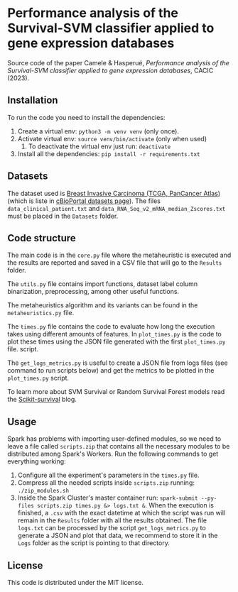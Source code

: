 # Performance analysis of the Survival-SVM classifier applied to gene expression databases

Source code of the paper Camele & Hasperué, _Performance analysis of the Survival-SVM classifier applied to gene expression databases_, CACIC (2023).


## Installation

To run the code you need to install the dependencies:

1. Create a virtual env: `python3 -m venv venv` (only once).
2. Activate virtual env: `source venv/bin/activate` (only when used)
    1. To deactivate the virtual env just run: `deactivate`
3. Install all the dependencies: `pip install -r requirements.txt`


## Datasets

The dataset used is [Breast Invasive Carcinoma (TCGA, PanCancer Atlas)][survival-dataset] (which is liste in [cBioPortal datasets page][cbioportal-datasets]). The files `data_clinical_patient.txt` and `data_RNA_Seq_v2_mRNA_median_Zscores.txt` must be placed in the `Datasets` folder.


## Code structure

The main code is in the `core.py` file where the metaheuristic is executed and the results are reported and saved in a CSV file that will go to the `Results` folder.

The `utils.py` file contains import functions, dataset label column binarization, preprocessing, among other useful functions.

The metaheuristics algorithm and its variants can be found in the `metaheuristics.py` file.

The `times.py` file contains the code to evaluate how long the execution takes using different amounts of features. In `plot_times.py` is the code to plot these times using the JSON file generated with the first `plot_times.py` file. script.

The `get_logs_metrics.py` is useful to create a JSON file from logs files (see command to run scripts below) and get the metrics to be plotted in the `plot_times.py` script.

To learn more about SVM Survival or Random Survival Forest models read the [Scikit-survival][scikit-survival-blog] blog.


## Usage

Spark has problems with importing user-defined modules, so we need to leave a file called `scripts.zip` that contains all the necessary modules to be distributed among Spark's Workers. Run the following commands to get everything working:

1. Configure all the experiment's parameters in the `times.py` file.
2. Compress all the needed scripts inside `scripts.zip` running: `./zip_modules.sh`
3. Inside the Spark Cluster's master container run: `spark-submit --py-files scripts.zip times.py &> logs.txt &`. When the execution is finished, a `.csv` with the exact datetime at which the script was run will remain in the `Results` folder with all the results obtained. The file `logs.txt` can be processed by the script `get_logs_metrics.py` to generate a JSON and plot that data, we recommend to store it in the `Logs` folder as the script is pointing to that directory.


<!-- ## Considerations

If you use any part of our code is useful for your research, please consider citing:

```

```
-->


## License

This code is distributed under the MIT license.


[scikit-survival-blog]: https://scikit-survival.readthedocs.io/en/stable/user_guide/understanding_predictions.html
[survival-dataset]: https://cbioportal-datahub.s3.amazonaws.com/brca_tcga_pan_can_atlas_2018.tar.gz
[cbioportal-datasets]: https://www.cbioportal.org/datasets
[so-memory-leak]: https://stackoverflow.com/questions/53105508/pyspark-numpy-memory-not-being-released-in-executor-map-partition-function-mem/71700592#71700592
[paper-link]: #
